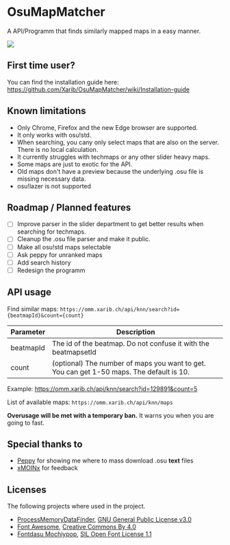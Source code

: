 # OsuMapMatcher
A API/Programm that finds similarly mapped maps in a easy manner.

![](https://raw.githubusercontent.com/Xarib/OsuMapMatcher/main/OMM.Desktop/Images/Gui.PNG)

## First time user?
You can find the installation guide here: https://github.com/Xarib/OsuMapMatcher/wiki/Installation-guide

## Known limitations
- Only Chrome, Firefox and the new Edge browser are supported.
- It only works with osu!std.
- When searching, you cany only select maps that are also on the server. There is no local calculation.
- It currently struggles with techmaps or any other slider heavy maps.
- Some maps are just to exotic for the API.
- Old maps don't have a preview because the underlying .osu file is missing necessary data.
- osu!lazer is not supported

## Roadmap / Planned features
- [ ] Improve parser in the slider department to get better results when searching for techmaps.
- [ ] Cleanup the .osu file parser and make it public.
- [ ] Make all osu!std maps selectable
- [ ] Ask peppy for unranked maps
- [ ] Add search history
- [ ] Redesign the programm

## API usage
Find similar maps: `https://omm.xarib.ch/api/knn/search?id={beatmapId}&count={count}`

Parameter | Description
--------- | -----------
beatmapId | The id of the beatmap. Do not confuse it with the beatmapsetId
count     | (optional) The number of maps you want to get. You can get 1-50 maps. The default is 10.

Example: https://omm.xarib.ch/api/knn/search?id=129891&count=5

List of available maps: `https://omm.xarib.ch/api/knn/maps`

**Overusage will be met with a temporary ban.** It warns you when you are going to fast.

## Special thanks to
- [Peppy](https://github.com/peppy) for showing me where to mass download .osu **text** files
- [xMOINx](https://osu.ppy.sh/users/12957744) for feedback

## Licenses
The following projects where used in the project.
- [ProcessMemoryDataFinder](https://github.com/Piotrekol/ProcessMemoryDataFinder), [GNU General Public License v3.0](https://www.gnu.org/licenses/gpl-3.0.en.html)
- [Font Awesome](https://fontawesome.com/), [Creative Commons By 4.0](https://creativecommons.org/licenses/by/4.0/)
- [Fontdasu Mochiypop](https://github.com/fontdasu/Mochiypop), [SIL Open Font License 1.1](https://opensource.org/licenses/OFL-1.1)
